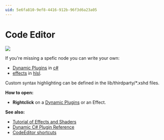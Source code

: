 ```yaml
---
uid: 5e6fa810-9ef8-4416-912b-96f3d6a23a05
---
```


# Code Editor

![](~/img/CodeEditor.png "")   



If you're missing a spefic node you can write your own:  
* [Dynamic Plugins](xref:dc107197-be10-4608-90ee-e5a8f856c146) in <a href="http://en.wikipedia.org/wiki/C_Sharp_%28programming_language%29" class="extURL" target="_blank">c#</a>   
* [effects](xref:7aa93595-ec96-4758-8076-0e00e4cf8bf6) in <a href="http://en.wikipedia.org/wiki/High-level_shader_language" class="extURL" target="_blank">hlsl</a>.  

Custom syntax highlighting can be defined in the lib/thirdparty/*.xshd files.  

**How to open:**  
* **Rightclick** on a [Dynamic Plugins](xref:dc107197-be10-4608-90ee-e5a8f856c146) or an Effect.  

**See also:**  
* [Tutorial of Effects and Shaders](xref:1f40bd64-bc93-4263-98c8-50616b9f5c5c)  
* [Dynamic C# Plugin Reference](xref:9fb98fc4-377b-49be-87ee-2c4741183b7c)  
* [CodeEditor shortcuts](xref:117e3ffc-1547-4470-8c49-f966d99bc031)  


